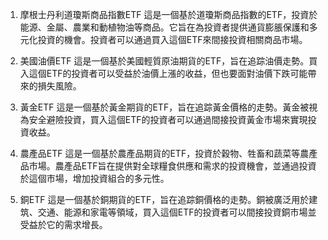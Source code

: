 

1. 摩根士丹利道瓊斯商品指數ETF
這是一個基於道瓊斯商品指數的ETF，投資於能源、金屬、農業和動植物油等商品。它旨在為投資者提供通貨膨脹保護和多元化投資的機會。投資者可以通過買入這個ETF來間接投資相關商品市場。

2. 美國油價ETF
這是一個基於美國輕質原油期貨的ETF，旨在追踪油價走勢。買入這個ETF的投資者可以受益於油價上漲的收益，但也要面對油價下跌可能帶來的損失風險。

3. 黃金ETF
這是一個基於黃金期貨的ETF，旨在追踪黃金價格的走勢。黃金被視為安全避險投資，買入這個ETF的投資者可以通過間接投資黃金市場來實現投資收益。

4. 農產品ETF
這是一個基於農產品期貨的ETF，投資於穀物、牲畜和蔬菜等農產品市場。農產品ETF旨在提供對全球糧食供應和需求的投資機會，並通過投資於這個市場，增加投資組合的多元性。

5. 銅ETF
這是一個基於銅期貨的ETF，旨在追踪銅價格的走勢。銅被廣泛用於建筑、交通、能源和家電等領域，買入這個ETF的投資者可以間接投資銅市場並受益於它的需求增長。
